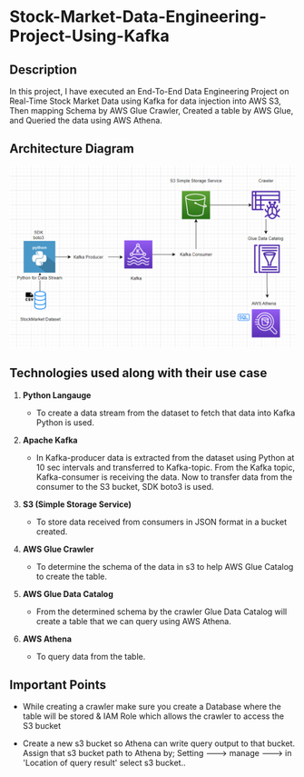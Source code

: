 # Stock-Market-Data-Engineering-Project-Using-Kafka

## Description 

In this project, I have executed an End-To-End Data Engineering Project on Real-Time Stock Market Data using Kafka for data injection into AWS S3, Then mapping Schema by AWS Glue Crawler, Created a table by AWS Glue, and Queried the data using AWS Athena. 

## Architecture Diagram

![Architecture Diagram](https://github.com/VighneshKharge/Stock-Market-Data-Engineering-Project-Using-Kafka/blob/main/Architecture.png)

## Technologies used along with their use case 

1. **Python Langauge**
    - To create a data stream from the dataset to fetch that data into Kafka Python is used.

2. **Apache Kafka**
   - In Kafka-producer data is extracted from the dataset using Python at 10 sec intervals and transferred to Kafka-topic. From the Kafka topic, Kafka-consumer is receiving the data. Now to transfer data from the consumer to the S3 bucket, SDK boto3 is used.

3. **S3 (Simple Storage Service)**
   - To store data received from consumers in JSON format in a bucket created.

4. **AWS Glue Crawler**
   - To determine the schema of the data in s3 to help AWS Glue Catalog to create the table.

5. **AWS Glue Data Catalog**
   - From the determined schema by the crawler Glue Data Catalog will create a table that we can query using AWS Athena.

6. **AWS Athena**
   - To query data from the table.
     
## Important Points

- While creating a crawler make sure you create a Database where the table will be stored & IAM Role which allows the crawler to access the S3 bucket

- Create a new s3 bucket so Athena can write query output to that bucket. Assign that s3 bucket path to Athena by;
  Setting ---> manage ---> in 'Location of query result' select s3 bucket..
